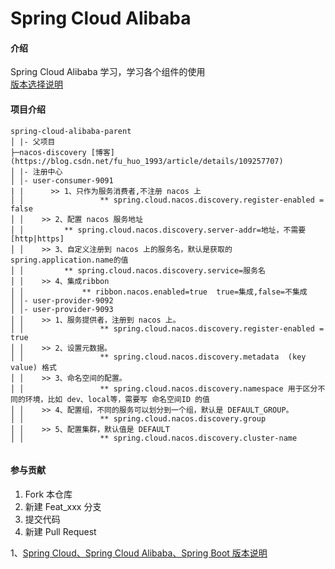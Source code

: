 # Spring Cloud Alibaba

#### 介绍
Spring Cloud Alibaba 学习，学习各个组件的使用  
[版本选择说明](https://github.com/alibaba/spring-cloud-alibaba/wiki/%E7%89%88%E6%9C%AC%E8%AF%B4%E6%98%8E)

#### 项目介绍

```
spring-cloud-alibaba-parent
│ |- 父项目
├─nacos-discovery [博客](https://blog.csdn.net/fu_huo_1993/article/details/109257707)
│ |- 注册中心
│ │- user-consumer-9091
| |		 >> 1、只作为服务消费者,不注册 nacos 上
│ │					** spring.cloud.nacos.discovery.register-enabled = false
│ │    >> 2、配置 nacos 服务地址
│ │         ** spring.cloud.nacos.discovery.server-addr=地址，不需要[http|https]
│ │    >> 3、自定义注册到 nacos 上的服务名，默认是获取的spring.application.name的值
│ │         ** spring.cloud.nacos.discovery.service=服务名
│ │    >> 4、集成ribbon
│ │    			** ribbon.nacos.enabled=true  true=集成,false=不集成
│ │- user-provider-9092
│ │- user-provider-9093
│ │    >> 1、服务提供者，注册到 nacos 上。
│ │					** spring.cloud.nacos.discovery.register-enabled = true
│ │    >> 2、设置元数据。
│ │					** spring.cloud.nacos.discovery.metadata  (key value) 格式
│ │    >> 3、命名空间的配置。
│ │					** spring.cloud.nacos.discovery.namespace 用于区分不同的环境，比如 dev、local等，需要写 命名空间ID 的值
│ │    >> 4、配置组，不同的服务可以划分到一个组，默认是 DEFAULT_GROUP。
│ │					** spring.cloud.nacos.discovery.group
│ │    >> 5、配置集群，默认值是 DEFAULT
│ │					** spring.cloud.nacos.discovery.cluster-name


```







#### 参与贡献

1.  Fork 本仓库
2.  新建 Feat_xxx 分支
3.  提交代码
4.  新建 Pull Request

1、[Spring Cloud、Spring Cloud Alibaba、Spring Boot 版本说明](https://github.com/alibaba/spring-cloud-alibaba/wiki/%E7%89%88%E6%9C%AC%E8%AF%B4%E6%98%8E)  